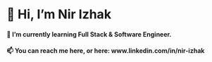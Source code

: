 <h1>👋 Hi, I’m Nir Izhak </h1>
<h4> 🌱 I’m currently learning Full Stack & Software Engineer.</h4>
<h4>📫 You can reach me here, or here: www.linkedin.com/in/nir-izhak</h4>


